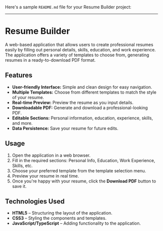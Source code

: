 Here's a sample `README.md` file for your Resume Builder project:

---

# Resume Builder

A web-based application that allows users to create professional resumes easily by filling out personal details, skills, education, and work experience. The application offers a variety of templates to choose from, generating resumes in a ready-to-download PDF format.

## Features

- **User-friendly Interface:** Simple and clean design for easy navigation.
- **Multiple Templates:** Choose from different templates to match the style of your resume.
- **Real-time Preview:** Preview the resume as you input details.
- **Downloadable PDF:** Generate and download a professional-looking PDF.
- **Editable Sections:** Personal information, education, experience, skills, and more.
- **Data Persistence:** Save your resume for future edits.


## Usage

1. Open the application in a web browser.
2. Fill in the required sections: Personal Info, Education, Work Experience, Skills, etc.
3. Choose your preferred template from the template selection menu.
4. Preview your resume in real time.
5. Once you're happy with your resume, click the **Download PDF** button to save it.

## Technologies Used

- **HTML5** – Structuring the layout of the application.
- **CSS3** – Styling the components and templates.
- **JavaScript/TypeScript** – Adding functionality to the application.

